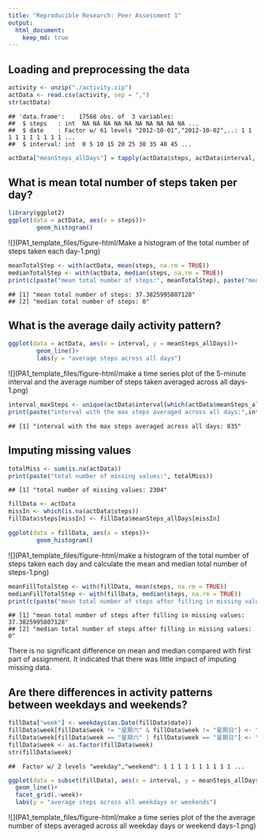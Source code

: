 ```yaml
---
title: "Reproducible Research: Peer Assessment 1"
output: 
  html_document:
    keep_md: true
---
```



## Loading and preprocessing the data

```r
activity <- unzip("./activity.zip")
actData <- read.csv(activity, sep = ",")
str(actData)
```

```
## 'data.frame':	17568 obs. of  3 variables:
##  $ steps   : int  NA NA NA NA NA NA NA NA NA NA ...
##  $ date    : Factor w/ 61 levels "2012-10-01","2012-10-02",..: 1 1 1 1 1 1 1 1 1 1 ...
##  $ interval: int  0 5 10 15 20 25 30 35 40 45 ...
```


```r
actData["meanSteps_allDays"] = tapply(actData$steps, actData$interval, mean, na.rm = TRUE)
```


## What is mean total number of steps taken per day?

```r
library(ggplot2)
ggplot(data = actData, aes(x = steps))+
        geom_histogram()
```

![](PA1_template_files/figure-html/Make a histogram of the total number of steps taken each day-1.png)<!-- -->


```r
meanTotalStep <- with(actData, mean(steps, na.rm = TRUE))
medianTotalStep <- with(actData, median(steps, na.rm = TRUE))
print(c(paste("mean total number of steps:", meanTotalStep), paste("median total number of steps:", medianTotalStep)))
```

```
## [1] "mean total number of steps: 37.3825995807128"
## [2] "median total number of steps: 0"
```


## What is the average daily activity pattern?

```r
ggplot(data = actData, aes(x = interval, y = meanSteps_allDays))+
        geom_line()+
        labs(y = "average steps across all days")
```

![](PA1_template_files/figure-html/make a time series plot of the 5-minute interval and the average number of steps taken averaged across all days-1.png)<!-- -->


```r
interval_maxSteps <- unique(actData$interval[which(actData$meanSteps_allDays == max(actData$meanSteps_allDays))])
print(paste("interval with the max steps averaged across all days:",interval_maxSteps))
```

```
## [1] "interval with the max steps averaged across all days: 835"
```

## Imputing missing values

```r
totalMiss <- sum(is.na(actData))
print(paste("total number of missing values:", totalMiss))
```

```
## [1] "total number of missing values: 2304"
```


```r
fillData <- actData
missIn <- which(is.na(actData$steps))
fillData$steps[missIn] <- fillData$meanSteps_allDays[missIn]
```


```r
ggplot(data = fillData, aes(x = steps))+
        geom_histogram()
```

![](PA1_template_files/figure-html/make a histogram of the total number of steps taken each day and calculate the mean and median total number of steps-1.png)<!-- -->

```r
meanFillTotalStep <- with(fillData, mean(steps, na.rm = TRUE))
medianFillTotalStep <- with(fillData, median(steps, na.rm = TRUE))
print(c(paste("mean total number of steps after filling in missing values:", meanFillTotalStep), paste("median total number of steps after filling in missing values:", medianFillTotalStep)))
```

```
## [1] "mean total number of steps after filling in missing values: 37.3825995807128"
## [2] "median total number of steps after filling in missing values: 0"
```
There is no significant difference on mean and median compared with first part of assignment. It indicated that there was little impact of imputing missing data.


## Are there differences in activity patterns between weekdays and weekends?

```r
fillData["week"] <- weekdays(as.Date(fillData$date))
fillData$week[fillData$week != "星期六" & fillData$week != "星期日"] <- "weekday"
fillData$week[fillData$week == "星期六" | fillData$week == "星期日"] <- "weekend"
fillData$week <- as.factor(fillData$week)
str(fillData$week)
```

```
##  Factor w/ 2 levels "weekday","weekend": 1 1 1 1 1 1 1 1 1 1 ...
```

```r
ggplot(data = subset(fillData), aes(x = interval, y = meanSteps_allDays))+
  geom_line()+
  facet_grid(.~week)+
  labs(y = "average steps across all weekdays or weekends")
```

![](PA1_template_files/figure-html/make a time series plot of the the average number of steps averaged across all weekday days or weekend days-1.png)<!-- -->

